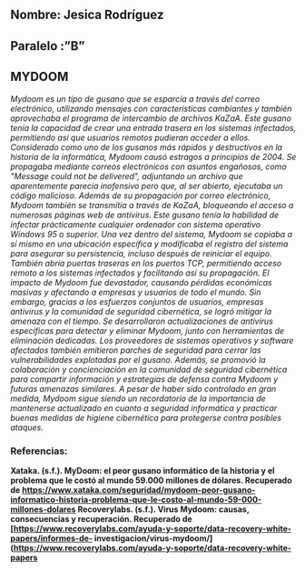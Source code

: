 ## **Nombre: Jesica Rodríguez**
## **Paralelo :”B”**

## **MYDOOM**

*Mydoom es un tipo de gusano que se esparcía a través del correo electrónico, utilizando mensajes con características cambiantes y también aprovechaba el 
programa de intercambio de archivos KaZaA. Este gusano tenía la capacidad de crear una entrada trasera en los sistemas infectados, permitiendo así que usuarios
 remotos pudieran acceder a ellos. Considerado como  uno de los gusanos más rápidos y destructivos en la 
historia de la informática, Mydoom causó estragos a principios de 2004. Se propagaba mediante correos electrónicos con asuntos engañosos, 
como "Message could not be delivered", adjuntando un archivo que aparentemente parecía inofensivo pero que, al ser abierto, ejecutaba un código malicioso.
Además de su propagación por correo electrónico, Mydoom también se transmitía a través de KaZaA, bloqueando el acceso a numerosas páginas web de antivirus.
Este gusano tenía la habilidad de infectar prácticamente cualquier ordenador con sistema operativo Windows 95 o superior. Una vez dentro del sistema, 
Mydoom se copiaba a sí mismo en una ubicación específica y modificaba el registro del sistema para asegurar su persistencia, incluso después de reiniciar el
equipo. También abría puertas traseras en los puertos TCP, permitiendo acceso remoto a los sistemas infectados y facilitando así su propagación.
El impacto de Mydoom fue devastador, causando pérdidas económicas masivas y afectando a empresas y usuarios de todo el mundo. Sin embargo, gracias a los esfuerzos
conjuntos de usuarios, empresas antivirus y la comunidad de seguridad cibernética, se logró mitigar la amenaza con el tiempo. 
Se desarrollaron actualizaciones de antivirus específicas para detectar y eliminar Mydoom, junto con herramientas de eliminación dedicadas.
Los proveedores de sistemas operativos y software afectados también emitieron parches de seguridad para cerrar las vulnerabilidades explotadas por el gusano. 
Además, se promovió la colaboración y concienciación en la comunidad de seguridad cibernética para compartir información y estrategias de defensa contra Mydoom 
y futuras amenazas similares. A pesar de haber sido controlado en gran medida, Mydoom sigue siendo un recordatorio de la importancia de mantenerse
actualizado en cuanto a seguridad informática y practicar buenas medidas de higiene cibernética para protegerse contra posibles ataques.*
### **Referencias:**
**Xataka. (s.f.). MyDoom: el peor gusano informático de la historia y el problema que le costó al mundo 59.000 millones de dólares. Recuperado de https://www.xataka.com/seguridad/mydoom-peor-gusano-informatico-historia-problema-que-le-costo-al-mundo-59-000-millones-dolares
Recoverylabs. (s.f.). Virus Mydoom: causas, consecuencias y recuperación. Recuperado de [https://www.recoverylabs.com/ayuda-y-soporte/data-recovery-white-papers/informes-de-
investigacion/virus-mydoom/](https://www.recoverylabs.com/ayuda-y-soporte/data-recovery-white-papers**
